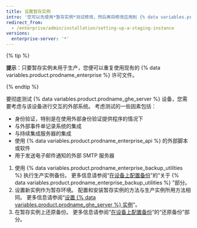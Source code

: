 ```yaml
---
title: 设置暂存实例
intro: '您可以先使用*暂存实例*测试修改，然后再将修改应用到 {% data variables.product.product_location_enterprise %}。 例如，您可以使用暂存实例测试新的 {% data variables.product.prodname_ghe_server %} 更新或练习导入迁移数据。'
redirect_from:
  - /enterprise/admin/installation/setting-up-a-staging-instance
versions:
  enterprise-server: '*'
---
```


{% tip %}

**提示**：只要暂存实例未用于生产，您便可以重复使用现有的 {% data variables.product.prodname_enterprise %} 许可文件。

{% endtip %}

要彻底测试 {% data variables.product.prodname_ghe_server %} 设备，您需要考虑与该设备进行交互的外部系统。 考虑测试的一些因素包括：

  - 身份验证，特别是在使用外部身份验证提供程序的情况下
  - 与外部事件单记录系统的集成
  - 与持续集成服务器的集成
  - 使用 {% data variables.product.prodname_enterprise_api %} 的外部脚本或软件
  - 用于发送电子邮件通知的外部 SMTP 服务器

1. 使用 {% data variables.product.prodname_enterprise_backup_utilities %} 执行生产实例备份。 更多信息请参阅“[在设备上配置备份](/enterprise/admin/guides/installation/configuring-backups-on-your-appliance#about-github-enterprise-server-backup-utilities)”的“关于 {% data variables.product.prodname_enterprise_backup_utilities %} ”部分。
2. 设置新实例作为暂存环境。 配置和安装暂存实例的方法与生产实例所用方法相同。 更多信息请参阅“[设置 {% data variables.product.prodname_ghe_server %} 实例](/enterprise/admin/guides/installation/setting-up-a-github-enterprise-server-instance/)”。
3. 在暂存实例上还原备份。 更多信息请参阅“[在设备上配置备份](/enterprise/admin/guides/installation/configuring-backups-on-your-appliance#restoring-a-backup)”的“还原备份”部分。
